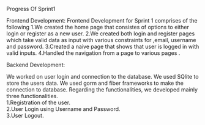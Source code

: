 Progress Of Sprint1

Frontend Development:
Frontend Development for Sprint 1 comprises of the following 
1.We created the home page that consistes of options to either login or register as a new user. 
2.We created both login and register pages which take valid data as input with various constraints for ,email, username and password.
3.Created a naive page that shows that user is logged in with valid inputs. 
4.Handled the navigation from a page to various pages .  


Backend Development:

We worked on user login and connection to the database. We used SQlite to store the users data. We used gorm and fiber frameworks to make the connection to database. Regarding the functionalities, we developed mainly three functionalities.                
1.Registration of the user.     
2.User Login using Username and Password.     
3.User Logout.      

